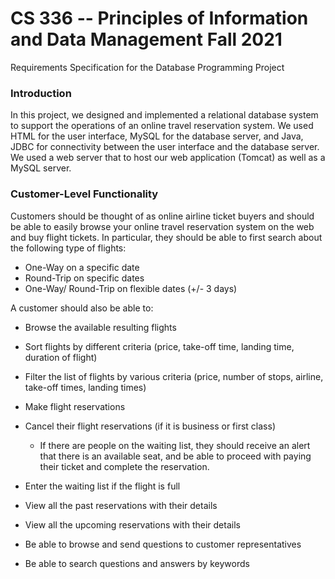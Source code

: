 # CS 336 -- Principles of Information and Data Management Fall 2021
Requirements Specification for the Database Programming Project


### Introduction

In this project, we designed and implemented a relational database system to support the operations of an online travel reservation system. 
We used HTML for the user interface, MySQL for the database server, and Java, JDBC for connectivity between the user interface and 
the database server. 
We used a web server that to host our web application (Tomcat) as well as a MySQL server.

### Customer-Level Functionality
Customers should be thought of as online airline ticket buyers and should be able to easily 
browse your online travel reservation system on the web and buy flight tickets. In particular, they 
should be able to first search about the following type of flights:

 - One-Way on a specific date
 - Round-Trip on specific dates
 - One-Way/ Round-Trip on flexible dates (+/- 3 days)

A customer should also be able to: 
 - Browse the available resulting flights 
 - Sort flights by different criteria (price, take-off time, landing time, duration of flight)
 - Filter the list of flights by various criteria (price, number of stops, airline, take-off times, 
landing times)
 - Make flight reservations
 - Cancel their flight reservations (if it is business or first class)
    - If there are people on the waiting list, they should receive an alert that there is an available seat, and be able to proceed with paying their ticket and complete the 
reservation.

 - Enter the waiting list if the flight is full
 - View all the past reservations with their details
 - View all the upcoming reservations with their details
 - Be able to browse and send questions to customer representatives
 - Be able to search questions and answers by keywords
